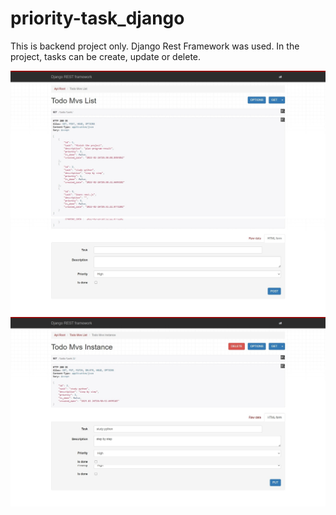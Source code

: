 # priority-task_django

This is backend project only. Django Rest Framework was used. In the project, tasks can be create, update or delete.

![](task_all.png)
![](task.png)
